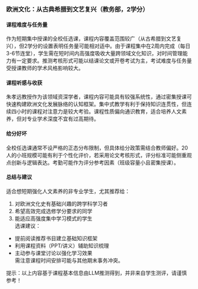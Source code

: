 ### 欧洲文化：从古典希腊到文艺复兴（教务部，2学分）

#### 课程难度与任务量  
作为短期集中授课的全校任选课，课程内容覆盖范围较广（从古希腊到文艺复兴），但2学分的设置表明任务量可能相对适中。由于课程集中在2周内完成（每日3-6节连堂），学生需在短时间内高强度吸收大量跨领域文化知识，对时间管理能力有一定要求。推测考核形式可能以结课论文或开卷考试为主，考试难度与任务量受授课教师的学术风格影响较大。

#### 课程听感与收获  
朱孝远教授作为该领域资深学者，课程内容可能具有较强系统性，通过密集授课可快速构建欧洲文化发展脉络的认知框架。集中式教学有利于保持知识连贯性，但连续四小时的课程对注意力是较大考验。课程性质偏向通识教育，适合培养人文素养，但对专业学术深度不宜有过高期待。

#### 给分好坏  
全校任选课通常不设严格的正态分布限制，但具体给分政策需结合教师偏好。20人的小班规模可能有利于个性化评价，若采用论文考核形式，评分标准可能侧重观点创新与逻辑表达。考勤可能作为评分参考因素（班级容量小且密集授课）。

#### 总结与建议  
适合想短期强化人文素养的非专业学生，尤其推荐给：  
1. 对欧洲文化史有基础兴趣的跨学科学习者  
2. 希望高效完成选修学分要求的同学  
3. 能适应高强度集中学习模式的学生  
选课建议：  
- 提前阅读推荐书目建立基础知识框架  
- 利用课程资料（PPT/讲义）辅助知识梳理  
- 主动参与课堂讨论以强化学习效果  
需注意课程时间安排可能与其他期末事务冲突。  

提示：以上内容基于课程基本信息由LLM推测得到，并非来自学生测评，请谨慎参考！
